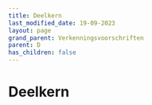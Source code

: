 ```yaml
---
title: Deelkern
last_modified_date: 19-09-2023
layout: page
grand_parent: Verkenningsvoorschriften
parent: D
has_children: false
---
```


Deelkern
========

